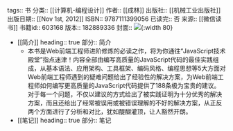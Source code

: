 tags:: 书
分类:: [[计算机-编程设计]]
作者:: [[成林]]
出版社:: [[机械工业出版社]]
出版日期:: [[Nov 1st, 2012]]
ISBN:: 9787111399056
已读完:: 否
来源:: [[微信读书]]
书籍id:: 603168
版本:: 182889336
封面:: ![](https://wfqqreader-1252317822.image.myqcloud.com/cover/168/603168/s_603168.jpg){:width 80}

- [[简介]]
  heading:: true
  部分:: 简介
	- 本书是Web前端工程师进阶修炼的必读之作，将为你通往“JavaScript技术殿堂”指点迷津！内容全部由编写高质量的JavaScript代码的最佳实践组成，从基本语法、应用架构、工具框架、编码风格、编程思想等5大方面对Web前端工程师遇到的疑难问题给出了经验性的解决方案，为Web前端工程师如何编写更高质量的JavaScript代码提供了188条极为宝贵的建议。对于每一个问题，不仅以建议的方式给出了被实践证明为十分优秀的解决方案，而且还给出了经常被误用或被错误理解的不好的解决方案，从正反两个方面进行了分析和对比，犹如醍醐灌顶，让人豁然开朗。
- [[笔记]]
  heading:: true
  部分:: 笔记
